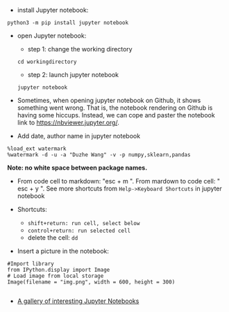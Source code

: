 - install Jupyter notebook:
```
python3 -m pip install jupyter notebook
```
- open Jupyter notebook:
  - step 1: change the working directory
  ```
  cd workingdirectory
  ```

  - step 2: launch jupyter notebook
  ```
  jupyter notebook
  ```
- Sometimes, when opening jupyter notebook on Github, it shows something went wrong. That is, the notebook rendering on Github is having some hiccups. Instead, we can cope and paster the notebook link to https://nbviewer.jupyter.org/.   


- Add date, author name in jupyter notebook
```
%load_ext watermark
%watermark -d -u -a "Duzhe Wang" -v -p numpy,sklearn,pandas
```
**Note: no white space between package names.** 


- From code cell to markdown: "esc + m ". From mardown to code cell: " esc + y ". See more shortcuts from ```Help->Keyboard Shortcuts``` in jupyter notebook

- Shortcuts:
  - ``shift+return: run cell, select below``
  - ``control+return: run selected cell``
  - delete the cell: ``dd``




- Insert a picture in the notebook:

```
#Import library
from IPython.display import Image
# Load image from local storage
Image(filename = "img.png", width = 600, height = 300)


```





- [A gallery of interesting Jupyter Notebooks](https://github.com/jupyter/jupyter/wiki/A-gallery-of-interesting-Jupyter-Notebooks#statistics-machine-learning-and-data-science)
